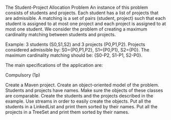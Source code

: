 The Student-Project Allocation Problem
An instance of this problem consists of students and projects. Each student has a list of projects that are admissible.
A matching is a set of pairs (student, project) such that each student is assigned to at most one project and each project is assigned to at most one student. We consider the problem of creating a maximum cardinality matching between students and projects.

Example: 3 students (S0,S1,S2) and 3 projects (P0,P1,P2).
Projects considered admissible by: S0={P0,P1,P2}, S1={P0,P1}, S2={P0}.
The maximum cardinality matching should be: {S0-P2, S1-P1, S2-P0}.

The main specifications of the application are:

Compulsory (1p)

Create a Maven project.
Create an object-oriented model of the problem. Students and projects have names. Make sure the objects of these classes are comparable.
Create the students and the projects described in the example. Use streams in order to easily create the objects.
Put all the students in a LinkedList and print them sorted by their names.
Put all the projects in a TreeSet and print them sorted by their names.
